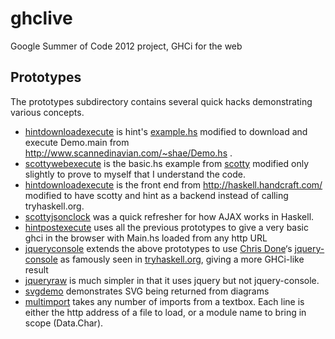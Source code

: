 ghclive
=======

Google Summer of Code 2012 project, GHCi for the web

Prototypes
----------
The prototypes subdirectory contains several quick hacks demonstrating various concepts.

* [hintdownloadexecute](ghclive/tree/master/prototypes/hintdownloadexecute) is hint's [example.hs](http://code.haskell.org/hint/devel/examples/examples.hs) modified to download and execute Demo.main from http://www.scannedinavian.com/~shae/Demo.hs .
* [scottywebexecute](ghclive/tree/master/prototypes/scottywebexecute) is the basic.hs example from [scotty](https://github.com/xich/scotty/) modified only slightly to prove to myself that I understand the code.
* [hintdownloadexecute](ghclive/tree/master/prototypes/hintdownloadexecute) is the front end from http://haskell.handcraft.com/ modified to have scotty and hint as a backend instead of calling tryhaskell.org.
* [scottyjsonclock](ghclive/tree/master/prototypes/scottyjsonclock) was a quick refresher for how AJAX works in Haskell.
* [hintpostexecute](ghclive/tree/master/prototypes/hintpostexecute) uses all the previous prototypes to give a very basic ghci in the browser with Main.hs loaded from any http URL
* [jqueryconsole](ghclive/tree/master/prototypes/jqueryconsole) extends the above prototypes to use [Chris Done](https://github.com/chrisdone/)‘s [jquery-console](https://github.com/chrisdone/jquery-console) as famously seen in [tryhaskell.org](http://tryhaskell.org/), giving a more GHCi-like result
* [jqueryraw](ghclive/tree/master/prototypes/jqueryraw) is much simpler in that it uses jquery but not jquery-console.
* [svgdemo](ghclive/tree/master/prototypes/svgdemo) demonstrates SVG being returned from diagrams
* [multimport](ghclive/tree/master/prototypes/multimport) takes any number of imports from a textbox. Each line is either the http address of a file to load, or a module name to bring in scope (Data.Char).
